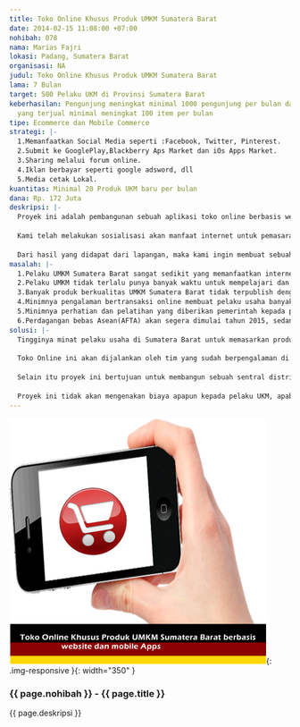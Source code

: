 ```yaml
---
title: Toko Online Khusus Produk UMKM Sumatera Barat
date: 2014-02-15 11:08:00 +07:00
nohibah: 078
nama: Marias Fajri
lokasi: Padang, Sumatera Barat
organisasi: NA
judul: Toko Online Khusus Produk UMKM Sumatera Barat
lama: 7 Bulan
target: 500 Pelaku UKM di Provinsi Sumatera Barat
keberhasilan: Pengunjung meningkat minimal 1000 pengunjung per bulan dan produk UKM
  yang terjual minimal meningkat 100 item per bulan
tipe: Ecommerce dan Mobile Commerce
strategi: |-
  1.Memanfaatkan Social Media seperti :Facebook, Twitter, Pinterest.
  2.Submit ke GooglePlay,Blackberry Aps Market dan iOs Apps Market.
  3.Sharing melalui forum online.
  4.Iklan berbayar seperti google adsword, dll
  5.Media cetak Lokal.
kuantitas: Minimal 20 Produk UKM baru per bulan
dana: Rp. 172 Juta
deskripsi: |-
  Proyek ini adalah pembangunan sebuah aplikasi toko online berbasis website yang bisa di akses pengunjung melalui PC/Laptop dan Mobile Store agar bisa diakses menggunakan Smartphone dengan tampilan yang menarik.

  Kami telah melakukan sosialisasi akan manfaat internet untuk pemasaran produk dibeberapa kabupaten di Provinsi Sumatera Barat, dari 30 orang pelaku usaha yang telah kami berikan sosialisasi tahap awal sangat tertarik mempromosikan produk dimedia Online akan tetapi mereka tidak mempunyai kemampuan untuk itu ditambah dengan minimnya waktu yang dimiliki untuk mempelajari cara kerja promosi di media online membuat pelaku UKM ini terpaksa mengurungkan niatnya

  Dari hasil yang didapat dari lapangan, maka kami ingin membuat sebuah website toko online khusus untuk memasarkan produk berkualitas dari UKM Provinsi Sumatera Barat, Toko Online ini dirancang menggunakan teknologi terbaru sehingga mudah diakses dengan smartphone dan dikelola oleh tim yang berkualitas dan berpengalaman dibidang ini. Kami juga akan membangun sentral distribusi khusus untuk produk UKM dari Sumatera Barat.
masalah: |-
  1.Pelaku UMKM Sumatera Barat sangat sedikit yang memanfaatkan internet dan aplikasi Mobile.
  2.Pelaku UMKM tidak terlalu punya banyak waktu untuk mempelajari dan memanfaatkan online marketing.
  3.Banyak produk berkualitas UMKM Sumatera Barat tidak terpublish dengan baik.
  4.Minimnya pengalaman bertransaksi online membuat pelaku usaha banyak yang ragu-ragu menjual barang melalui media online
  5.Minimnya perhatian dan pelatihan yang diberikan pemerintah kepada pelaku usaha tentang pemasaran melalui media online dan aplikasi mobile.
  6.Perdagangan bebas Asean(AFTA) akan segera dimulai tahun 2015, sedangkan pelau UKM belum mempunyai persiapan apa-apa, khususnya pemasaran media online
solusi: |-
  Tingginya minat pelaku usaha di Sumatera Barat untuk memasarkan produk di media online namun terkendala oleh berbagai hal, maka kami akan membangun sebuah toko online dan aplikasi mobile yang bisa berjalan di smartphone Android,Blackberry dan iOS.

  Toko Online ini akan dijalankan oleh tim yang sudah berpengalaman di bidang ecommerce dan aplikasi mobile.

  Selain itu proyek ini bertujuan untuk membangun sebuah sentral distribusi,semua produk UKM akan dikumpulkan dan pengiriman produk pesanan konsumen akan langsung dikirim dari sentral distribusi ini.

  Proyek ini tidak akan mengenakan biaya apapun kepada pelaku UKM, apabila proyek ini berjalan lancar di Sumatera Barat,maka proyek serupa akan bisa dilaksanakan di Provinsi lainnya di pulau Sumatera dan Indonesia secara umunya.
---
```


![078](/static/img/hibahcms/078.png){: .img-responsive }{: width="350" }

### {{ page.nohibah }} - {{ page.title }}

{{ page.deskripsi }}
